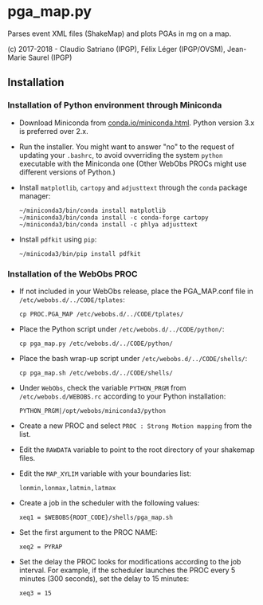 # pga_map.py
Parses event XML files (ShakeMap) and plots PGAs in mg on a map.

(c) 2017-2018 - Claudio Satriano (IPGP), Félix Léger (IPGP/OVSM), Jean-Marie Saurel (IPGP)

## Installation

### Installation of Python environment through Miniconda

  - Download Miniconda from
    [conda.io/miniconda.html](https://conda.io/miniconda.html).
    Python version 3.x is preferred over 2.x.

  - Run the installer. You might want to answer "no" to the
    request of updating your `.bashrc`, to avoid ovverriding
    the system `python` executable with the Miniconda one
    (Other WebObs PROCs might use different versions of Python.)

  - Install `matplotlib`, `cartopy` and `adjusttext` through the
    `conda` package manager:

        ~/miniconda3/bin/conda install matplotlib
        ~/miniconda3/bin/conda install -c conda-forge cartopy
        ~/miniconda3/bin/conda install -c phlya adjusttext

  - Install `pdfkit` using `pip`:

        ~/minicoda3/bin/pip install pdfkit


### Installation of the WebObs PROC

  - If not included in your WebObs release, place the PGA_MAP.conf
    file in `/etc/webobs.d/../CODE/tplates`:

        cp PROC.PGA_MAP /etc/webobs.d/../CODE/tplates/

  - Place the Python script under `/etc/webobs.d/../CODE/python/`:

        cp pga_map.py /etc/webobs.d/../CODE/python/

  - Place the bash wrap-up script under
    `/etc/webobs.d/../CODE/shells/`:

        cp pga_map.sh /etc/webobs.d/../CODE/shells/

  - Under `WebObs`, check the variable `PYTHON_PRGM` from
    `/etc/webobs.d/WEBOBS.rc` according to your Python
    installation:

        PYTHON_PRGM|/opt/webobs/miniconda3/python

  - Create a new PROC and select
    `PROC : Strong Motion mapping` from the list.

  - Edit the `RAWDATA` variable to point to the root directory
    of your shakemap files.

  - Edit the `MAP_XYLIM` variable with your boundaries list:

        lonmin,lonmax,latmin,latmax

  - Create a job in the scheduler with the following values:

        xeq1 = $WEBOBS{ROOT_CODE}/shells/pga_map.sh

  - Set the first argument to the PROC NAME:

        xeq2 = PYRAP

  - Set the delay the PROC looks for modifications according to
    the job interval. For example, if the scheduler launches the
    PROC every 5 minutes (300 seconds), set the delay to 15
    minutes:

        xeq3 = 15

